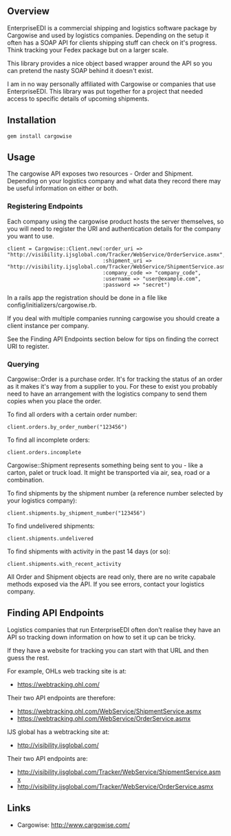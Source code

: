 ## Overview

EnterpriseEDI is a commercial shipping and logistics software package by
Cargowise and used by logistics companies. Depending on the setup it often has
a SOAP API for clients shipping stuff can check on it's progress. Think
tracking your Fedex package but on a larger scale.

This library provides a nice object based wrapper around the API so you can
pretend the nasty SOAP behind it doesn't exist.

I am in no way personally affiliated with Cargowise or companies that use
EnterpriseEDI. This library was put together for a project that needed access
to specific details of upcoming shipments.

## Installation

    gem install cargowise

## Usage

The cargowise API exposes two resources - Order and Shipment. Depending on your
logistics company and what data they record there may be useful information on
either or both.

### Registering Endpoints

Each company using the cargowise product hosts the server themselves, so you will
need to register the URI and authentication details for the company you want to use.

    client = Cargowise::Client.new(:order_uri => "http://visibility.ijsglobal.com/Tracker/WebService/OrderService.asmx",
                                   :shipment_uri => "http://visibility.ijsglobal.com/Tracker/WebService/ShipmentService.asmx",
                                   :company_code => "company_code",
                                   :username => "user@example.com",
                                   :password => "secret")

In a rails app the registration should be done in a file like
config/initializers/cargowise.rb.

If you deal with multiple companies running cargowise you should create a client
instance per company.

See the Finding API Endpoints section below for tips on finding the correct URI
to register.

### Querying

Cargowise::Order is a purchase order. It's for tracking the status of an order
as it makes it's way from a supplier to you. For these to exist you probably need to
have an arrangement with the logistics company to send them copies when you place
the order.

To find all orders with a certain order number:

    client.orders.by_order_number("123456")

To find all incomplete orders:

    client.orders.incomplete

Cargowise::Shipment represents something being sent to you - like a carton,
palet or truck load. It might be transported via air, sea, road or a combination.

To find shipments by the shipment number (a reference number selected by your logistics
company):

    client.shipments.by_shipment_number("123456")

To find undelivered shipments:

    client.shipments.undelivered

To find shipments with activity in the past 14 days (or so):

    client.shipments.with_recent_activity

All Order and Shipment objects are read only, there are no write capabale
methods exposed via the API. If you see errors, contact your logistics company.

## Finding API Endpoints

Logistics companies that run EnterpriseEDI often don't realise they have an API
so tracking down information on how to set it up can be tricky.

If they have a website for tracking you can start with that URL and then guess
the rest.

For example, OHLs web tracking site is at:

* https://webtracking.ohl.com/

Their two API endpoints are therefore:

* https://webtracking.ohl.com/WebService/ShipmentService.asmx
* https://webtracking.ohl.com/WebService/OrderService.asmx

IJS global has a webtracking site at:

* http://visibility.ijsglobal.com/

Their two API endpoints are:

* http://visibility.ijsglobal.com/Tracker/WebService/ShipmentService.asmx
* http://visibility.ijsglobal.com/Tracker/WebService/OrderService.asmx

## Links

* Cargowise: http://www.cargowise.com/
